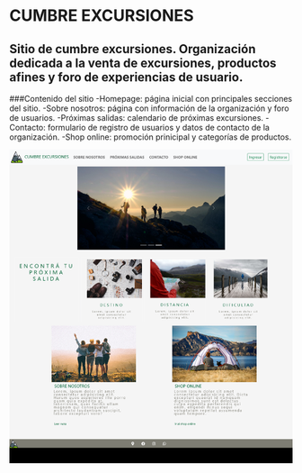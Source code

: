 # **CUMBRE EXCURSIONES**

## Sitio de cumbre excursiones. Organización dedicada a la venta de excursiones, productos afines y foro de experiencias de usuario.

###Contenido del sitio
-Homepage: página inicial con principales secciones del sitio.
-Sobre nosotros: página con información de la organización y foro de usuarios.
-Próximas salidas: calendario de próximas excursiones.
-Contacto: formulario de registro de usuarios y datos de contacto de la organización.
-Shop online: promoción prinicipal y categorías de productos.

![Captura de pantalla del homepage](https://github.com/mariaflorenciaferreira/cumbre-excursiones/blob/master/Img/Screenshot%202021-10-18%20at%2018-32-58%20CUMBRE%20EXCURSIONES.png)
